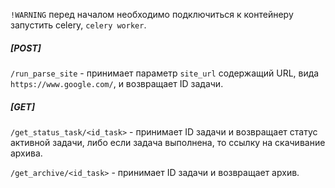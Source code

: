 `!WARNING` перед началом необходимо подключиться к контейнеру запустить celery, `celery worker`.

##### [POST]

`/run_parse_site` - принимает параметр `site_url` содержащий URL, вида `https://www.google.com/`, и возвращает ID задачи.

##### [GET]
`/get_status_task/<id_task>` - принимает ID задачи и возвращает статус активной задачи, либо если задача выполнена, то ссылку на скачивание архива.

`/get_archive/<id_task>` - принимает ID задачи и возвращает архив.
